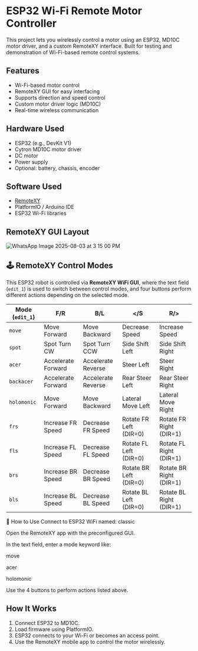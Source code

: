 # ESP32 Wi-Fi Remote Motor Controller

This project lets you wirelessly control a motor using an ESP32, MD10C motor driver, and a custom RemoteXY interface. Built for testing and demonstration of Wi-Fi-based remote control systems.

## Features

- Wi-Fi-based motor control
- RemoteXY GUI for easy interfacing
- Supports direction and speed control
- Custom motor driver logic (MD10C)
- Real-time wireless communication

## Hardware Used

- ESP32 (e.g., DevKit V1)
- Cytron MD10C motor driver
- DC motor
- Power supply
- Optional: battery, chassis, encoder

## Software Used

- [RemoteXY](https://remotexy.com/)
- PlatformIO / Arduino IDE
- ESP32 Wi-Fi libraries

## RemoteXY GUI Layout
![WhatsApp Image 2025-08-03 at 3 15 00 PM](https://github.com/user-attachments/assets/69c8dc65-ed22-463d-bcd0-585ad4caeaa4)

## 🕹 RemoteXY Control Modes

This ESP32 robot is controlled via **RemoteXY WiFi GUI**, where the text field (`edit_1`) is used to switch between control modes, and four buttons perform different actions depending on the selected mode.

| Mode (`edit_1`) | F/R                    |  B/L                   | </S                        | R/>                        | 
|-----------------|------------------------|------------------------|----------------------------|----------------------------|
| `move`          | Move Forward           | Move Backward          | Decrease Speed             | Increase Speed             |
| `spot`          | Spot Turn CW           | Spot Turn CCW          | Side Shift Left            | Side Shift Right           |
| `acer`          | Accelerate Forward     | Accelerate Reverse     | Steer Left                 | Steer Right                |
| `backacer`      | Accelerate Forward     | Accelerate Reverse     | Rear Steer Left            | Rear Steer Right           |
| `holomonic`     | Move Forward           | Move Backward          | Lateral Move Left          | Lateral Move Right         |
| `frs`           | Increase FR Speed      | Decrease FR Speed      | Rotate FR Left (DIR=0)     | Rotate FR Right (DIR=1)    |
| `fls`           | Increase FL Speed      | Decrease FL Speed      | Rotate FL Left (DIR=0)     | Rotate FL Right (DIR=1)    |
| `brs`           | Increase BR Speed      | Decrease BR Speed      | Rotate BR Left (DIR=0)     | Rotate BR Right (DIR=1)    |
| `bls`           | Increase BL Speed      | Decrease BL Speed      | Rotate BL Left (DIR=0)     | Rotate BL Right (DIR=1)    |


🔧 How to Use
Connect to ESP32 WiFi named: classic

Open the RemoteXY app with the preconfigured GUI.

In the text field, enter a mode keyword like:

move

acer

holomonic

Use the 4 buttons to perform actions listed above.

## How It Works

1. Connect ESP32 to MD10C.
2. Load firmware using PlatformIO.
3. ESP32 connects to your Wi-Fi or becomes an access point.
4. Use the RemoteXY mobile app to control the motor wirelessly.




